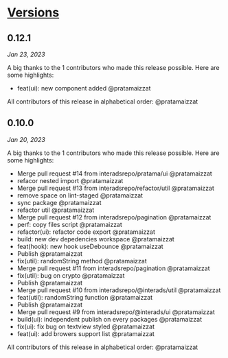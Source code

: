 # [Versions](https://interads.co.id)

## 0.12.1

<!-- generated comparing v0.12.1..main -->

_Jan 23, 2023_

A big thanks to the 1 contributors who made this release possible. Here are some highlights:

- &#8203;<!-- 04 -->feat(ui): new component added @pratamaizzat

All contributors of this release in alphabetical order: @pratamaizzat

## 0.10.0

<!-- generated comparing v0.10.0..main -->

_Jan 20, 2023_

A big thanks to the 1 contributors who made this release possible. Here are some highlights:

- &#8203;<!-- 23 -->Merge pull request #14 from interadsrepo/pratama/ui @pratamaizzat
- &#8203;<!-- 22 -->refacor nested import @pratamaizzat
- &#8203;<!-- 21 -->Merge pull request #13 from interadsrepo/refactor/util @pratamaizzat
- &#8203;<!-- 20 -->remove space on lint-staged @pratamaizzat
- &#8203;<!-- 19 -->sync package @pratamaizzat
- &#8203;<!-- 18 -->refactor util @pratamaizzat
- &#8203;<!-- 17 -->Merge pull request #12 from interadsrepo/pagination @pratamaizzat
- &#8203;<!-- 16 -->perf: copy files script @pratamaizzat
- &#8203;<!-- 15 -->refactor(ui): refactor code export @pratamaizzat
- &#8203;<!-- 14 -->build: new dev depedencies workspace @pratamaizzat
- &#8203;<!-- 13 -->feat(hook): new hook useDebounce @pratamaizzat
- &#8203;<!-- 12 -->Publish @pratamaizzat
- &#8203;<!-- 11 -->fix(util): randomString method @pratamaizzat
- &#8203;<!-- 10 -->Merge pull request #11 from interadsrepo/pagination @pratamaizzat
- &#8203;<!-- 09 -->fix(util): bug on crypto @pratamaizzat
- &#8203;<!-- 08 -->Publish @pratamaizzat
- &#8203;<!-- 07 -->Merge pull request #10 from interadsrepo/@interads/util @pratamaizzat
- &#8203;<!-- 06 -->feat(util): randomString function @pratamaizzat
- &#8203;<!-- 05 -->Publish @pratamaizzat
- &#8203;<!-- 04 -->Merge pull request #9 from interadsrepo/@interads/ui @pratamaizzat
- &#8203;<!-- 03 -->build(ui): independent publish on every packages @pratamaizzat
- &#8203;<!-- 02 -->fix(ui): fix bug on textview styled @pratamaizzat
- &#8203;<!-- 01 -->feat(ui): add browers support list @pratamaizzat

All contributors of this release in alphabetical order: @pratamaizzat
